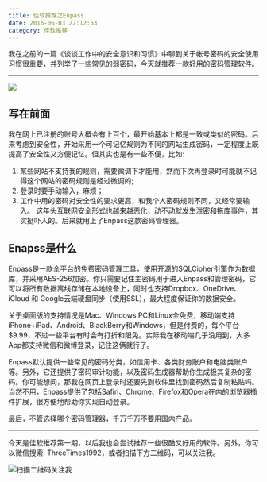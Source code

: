 ```yaml
---
title: 佳软推荐之Enpass
date: 2016-06-03 22:12:53
category: 佳软推荐
---
```


我在之前的一篇《谈谈工作中的安全意识和习惯》中聊到关于帐号密码的安全使用习惯很重要，并列举了一些常见的弱密码，今天就推荐一款好用的密码管理软件。

- - - - --

![](http://ww3.sinaimg.cn/large/b196a42dgw1f4hbz9kvbxj20xc0logok.jpg)

## 写在前面
我在网上已注册的账号大概会有上百个，最开始基本上都是一致或类似的密码。后来考虑到安全性，开始采用一个可记忆规则为不同的网站生成密码，一定程度上既提高了安全性又方便记忆。但其实也是有一些不便，比如:
1. 某些网站不支持我的规则，需要微调下才能用，然而下次再登录时可能就不记得这个网站的密码规则是经过微调的;
2. 登录时要手动输入，麻烦；
3. 工作中用的密码对安全性的要求更高，和我个人密码规则不同，又经常要输入。
这年头互联网安全形式也越来越恶化，动不动就发生泄密和拖库事件，其实挺吓人的。后来就用上了Enpass这款密码管理器。

## Enapss是什么
Enpass是一款全平台的免费密码管理工具，使用开源的SQLCipher引擎作为数据库，并采用AES-256加密。你只需要记住主密码用于进入Enpass和管理密码，它可以将所有数据离线存储在本地设备上，同时也支持Dropbox、OneDrive、iCloud 和 Google云端硬盘同步（使用SSL），最大程度保证你的数据安全。

关于桌面版的支持情况是Mac、Windows PC和Linux全免费，移动端支持iPhone+iPad、Android、BlackBerry和Windows，但是付费的，每个平台$9.99，不过一些平台有时会有打折和限免。实际我在移动端几乎没用到，大多App都支持微信和微博登录，记住这俩就行了。

Enpass默认提供一些常见的密码分类，如信用卡、各类财务账户和电脑类账户等。另外，它还提供了密码审计功能，以及密码生成器帮助你生成极其复杂的密码。你可能想问，那我在网页上登录时还要先到软件里找到密码然后复制粘贴吗。当然不用，Enpass提供了包括Safiri、Chrome、Firefox和Opera在内的浏览器插件扩展，很方便地帮助你实现自动登录。


最后，不管选择哪个密码管理器，千万千万不要用国内产品。

- - - - --

今天是佳软推荐第一期，以后我也会尝试推荐一些很酷又好用的软件。另外，你可以微信搜索: ThreeTimes1992，或者扫描下方二维码，可以关注我。​

![扫描二维码关注我](http://ww4.sinaimg.cn/large/b196a42dgw1f2r0uqcno4j209k09kwef.jpg)
